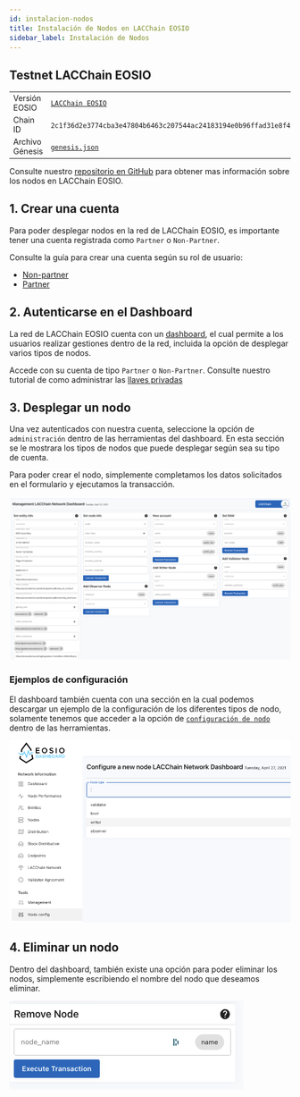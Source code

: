 ```yaml
---
id: instalacion-nodos
title: Instalación de Nodos en LACChain EOSIO
sidebar_label: Instalación de Nodos
---
```


## Testnet LACChain EOSIO 

<table>
<tr>
    <td>Versión EOSIO</td>
    <td>
        <a href="https://github.com/lacchain/eosio-network" target="_blank" rel="noopener noreferrer">
            <code>LACChain EOSIO</code>
        </a>
    </td>
</tr>
<tr>
    <td>Chain ID</td>
    <td><code>2c1f36d2e3774cba3e47804b6463c207544ac24183194e0b96ffad31e8f4acd5</code></td>
</tr>
<tr>
    <td>Archivo Génesis</td>
    <td>
      <a href="https://raw.githubusercontent.com/LatamLink/eosio-testnet/master/genesis.json" target="_blank" rel="noopener noreferrer"><code>genesis.json</code></a>
    </td>
</tr>
</table>

Consulte nuestro [repositorio en GitHub](https://github.com/lacchain/eosio-network) para obtener mas información sobre los nodos en LACChain EOSIO.

## 1. Crear una cuenta

Para poder desplegar nodos en la red de LACChain EOSIO, es importante tener una cuenta registrada como `Partner` o `Non-Partner`. 
 
Consulte la guía para crear una cuenta según su rol de usuario: 

- [Non-partner](./crear-cuenta-entidad)
- [Partner](./crear-cuenta-entidad)


## 2. Autenticarse en el Dashboard

La red de LACChain EOSIO cuenta con un [dashboard](https://dashboard.latamlink.io/), el cual permite a los usuarios realizar gestiones dentro de la red, incluida la opción de desplegar varios tipos de nodos.  

Accede con su cuenta de tipo `Partner` o `Non-Partner`. Consulte nuestro tutorial de como administrar las [llaves privadas](./llaves-privadas#31-autenticadores-externos-wallets)


## 3. Desplegar un nodo 

Una vez autenticados con nuestra cuenta, seleccione la opción de `administración` dentro de las herramientas del dashboard. En esta sección se le mostrara los tipos de nodos que puede desplegar según sea su tipo de cuenta. 

Para poder crear el nodo, simplemente completamos los datos solicitados en el formulario y ejecutamos la transacción. 

![Sección de administración](/img/docs/dashboard_02.png)


### Ejemplos de configuración

El dashboard también cuenta con una sección en la cual podemos descargar un ejemplo de la configuración de los diferentes tipos de nodo, solamente tenemos que acceder a la opción de [`configuración de nodo`](https://dashboard.latamlink.io/node-config) dentro de las herramientas. 

![Sección de configuración](/img/docs/dashboard_01.png)

## 4. Eliminar un nodo 

Dentro del dashboard, también existe una opción para poder eliminar los nodos, simplemente escribiendo el nombre del nodo que deseamos eliminar. 

![Eliminación de nodos](/img/docs/dashboard_03.png)